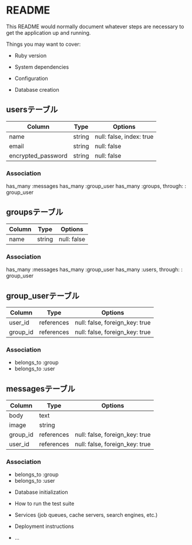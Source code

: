 # README

This README would normally document whatever steps are necessary to get the
application up and running.

Things you may want to cover:

* Ruby version

* System dependencies

* Configuration

* Database creation
## usersテーブル

|Column|Type|Options|
|------|----|-------|
|name|string|null: false, index: true|
|email|string|null: false|
|encrypted_password|string|null: false|

### Association
has_many :messages
has_many :group_user
has_many :groups, through: : group_user


## groupsテーブル

|Column|Type|Options|
|------|----|-------|
|name|string|null: false|

### Association
has_many :messages
has_many :group_user
has_many :users, through: : group_user


## group_userテーブル
|Column|Type|Options|
|------|----|-------|
|user_id|references|null: false, foreign_key: true|
|group_id|references|null: false, foreign_key: true|

### Association
- belongs_to :group
- belongs_to :user


## messagesテーブル

|Column|Type|Options|
|------|----|-------|
|body|text||
|image|string||
|group_id|references|null: false, foreign_key: true|
|user_id|references|null: false, foreign_key: true|

### Association
- belongs_to :group
- belongs_to :user


* Database initialization

* How to run the test suite

* Services (job queues, cache servers, search engines, etc.)

* Deployment instructions

* ...
